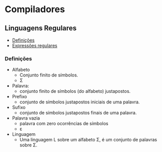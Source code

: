 # Compiladores
## Linguagens Regulares

- [Definições](#definicoes)
- [Expressões regulares](#expressoes-regulares)

### Definições
* Alfabeto
    * Conjunto finito de símbolos.
    * Σ
* Palavra:
    * conjunto finito de símbolos (do alfabeto) justapostos.
* Prefixo
    * conjunto de símbolos justapostos iniciais de uma palavra.
* Sufixo
    * conjunto de símbolos justapostos finais de uma palavra.
* Palavra vazia
    * palavra com zero ocorrências de símbolos
    * ε
* Linguagem
    * Uma linguagem L sobre um alfabeto Σ, é um conjunto de palavras sobre Σ.